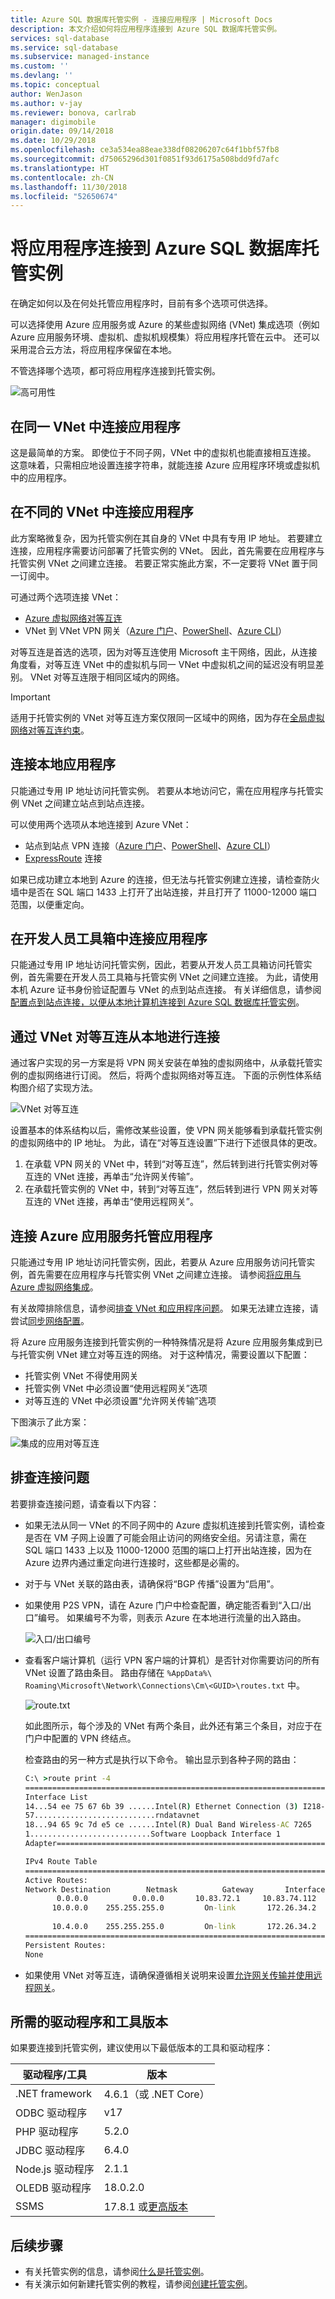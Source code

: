 ```yaml
---
title: Azure SQL 数据库托管实例 - 连接应用程序 | Microsoft Docs
description: 本文介绍如何将应用程序连接到 Azure SQL 数据库托管实例。
services: sql-database
ms.service: sql-database
ms.subservice: managed-instance
ms.custom: ''
ms.devlang: ''
ms.topic: conceptual
author: WenJason
ms.author: v-jay
ms.reviewer: bonova, carlrab
manager: digimobile
origin.date: 09/14/2018
ms.date: 10/29/2018
ms.openlocfilehash: ce3a534ea88eae338df08206207c64f1bbf57fb8
ms.sourcegitcommit: d75065296d301f0851f93d6175a508bdd9fd7afc
ms.translationtype: HT
ms.contentlocale: zh-CN
ms.lasthandoff: 11/30/2018
ms.locfileid: "52650674"
---
```

# <a name="connect-your-application-to-azure-sql-database-managed-instance"></a>将应用程序连接到 Azure SQL 数据库托管实例

在确定如何以及在何处托管应用程序时，目前有多个选项可供选择。 
 
可以选择使用 Azure 应用服务或 Azure 的某些虚拟网络 (VNet) 集成选项（例如 Azure 应用服务环境、虚拟机、虚拟机规模集）将应用程序托管在云中。 还可以采用混合云方法，将应用程序保留在本地。 
 
不管选择哪个选项，都可将应用程序连接到托管实例。  

![高可用性](./media/sql-database-managed-instance/application-deployment-topologies.png)  
## <a name="connect-an-application-inside-the-same-vnet"></a>在同一 VNet 中连接应用程序 

这是最简单的方案。 即使位于不同子网，VNet 中的虚拟机也能直接相互连接。 这意味着，只需相应地设置连接字符串，就能连接 Azure 应用程序环境或虚拟机中的应用程序。  
 
## <a name="connect-an-application-inside-a-different-vnet"></a>在不同的 VNet 中连接应用程序 

此方案略微复杂，因为托管实例在其自身的 VNet 中具有专用 IP 地址。 若要建立连接，应用程序需要访问部署了托管实例的 VNet。 因此，首先需要在应用程序与托管实例 VNet 之间建立连接。 若要正常实施此方案，不一定要将 VNet 置于同一订阅中。 
 
可通过两个选项连接 VNet： 
- [Azure 虚拟网络对等互连](../virtual-network/virtual-network-peering-overview.md) 
- VNet 到 VNet VPN 网关（[Azure 门户](../vpn-gateway/vpn-gateway-howto-vnet-vnet-resource-manager-portal.md)、[PowerShell](../vpn-gateway/vpn-gateway-vnet-vnet-rm-ps.md)、[Azure CLI](../vpn-gateway/vpn-gateway-howto-vnet-vnet-cli.md)） 
 
对等互连是首选的选项，因为对等互连使用 Microsoft 主干网络，因此，从连接角度看，对等互连 VNet 中的虚拟机与同一 VNet 中虚拟机之间的延迟没有明显差别。 VNet 对等互连限于相同区域内的网络。  
 
> [!IMPORTANT]
> 适用于托管实例的 VNet 对等互连方案仅限同一区域中的网络，因为存在[全局虚拟网络对等互连约束](../virtual-network/virtual-network-manage-peering.md#requirements-and-constraints)。 

## <a name="connect-an-on-premises-application"></a>连接本地应用程序 

只能通过专用 IP 地址访问托管实例。 若要从本地访问它，需在应用程序与托管实例 VNet 之间建立站点到站点连接。 
 
可以使用两个选项从本地连接到 Azure VNet： 
- 站点到站点 VPN 连接（[Azure 门户](../vpn-gateway/vpn-gateway-howto-site-to-site-resource-manager-portal.md)、[PowerShell](../vpn-gateway/vpn-gateway-create-site-to-site-rm-powershell.md)、[Azure CLI](../vpn-gateway/vpn-gateway-howto-site-to-site-resource-manager-cli.md)） 
- [ExpressRoute](../expressroute/expressroute-introduction.md) 连接  
 
如果已成功建立本地到 Azure 的连接，但无法与托管实例建立连接，请检查防火墙中是否在 SQL 端口 1433 上打开了出站连接，并且打开了 11000-12000 端口范围，以便重定向。 

## <a name="connect-an-application-on-the-developers-box"></a>在开发人员工具箱中连接应用程序

只能通过专用 IP 地址访问托管实例，因此，若要从开发人员工具箱访问托管实例，首先需要在开发人员工具箱与托管实例 VNet 之间建立连接。 为此，请使用本机 Azure 证书身份验证配置与 VNet 的点到站点连接。 有关详细信息，请参阅[配置点到站点连接，以便从本地计算机连接到 Azure SQL 数据库托管实例](sql-database-managed-instance-configure-p2s.md)。

## <a name="connect-from-on-premises-with-vnet-peering"></a>通过 VNet 对等互连从本地进行连接
通过客户实现的另一方案是将 VPN 网关安装在单独的虚拟网络中，从承载托管实例的虚拟网络进行订阅。 然后，将两个虚拟网络对等互连。 下面的示例性体系结构图介绍了实现方法。

![VNet 对等互连](./media/sql-database-managed-instance-connect-app/vnet-peering.png)

设置基本的体系结构以后，需修改某些设置，使 VPN 网关能够看到承载托管实例的虚拟网络中的 IP 地址。 为此，请在“对等互连设置”下进行下述很具体的更改。
1.  在承载 VPN 网关的 VNet 中，转到“对等互连”，然后转到进行托管实例对等互连的 VNet 连接，再单击“允许网关传输”。
2.  在承载托管实例的 VNet 中，转到“对等互连”，然后转到进行 VPN 网关对等互连的 VNet 连接，再单击“使用远程网关”。

## <a name="connect-an-azure-app-service-hosted-application"></a>连接 Azure 应用服务托管应用程序 

只能通过专用 IP 地址访问托管实例，因此，若要从 Azure 应用服务访问托管实例，首先需要在应用程序与托管实例 VNet 之间建立连接。 请参阅[将应用与 Azure 虚拟网络集成](../app-service/web-sites-integrate-with-vnet.md)。  
 
有关故障排除信息，请参阅[排查 VNet 和应用程序问题](../app-service/web-sites-integrate-with-vnet.md#troubleshooting)。 如果无法建立连接，请尝试[同步网络配置](sql-database-managed-instance-sync-network-configuration.md)。 
 
将 Azure 应用服务连接到托管实例的一种特殊情况是将 Azure 应用服务集成到已与托管实例 VNet 建立对等互连的网络。 对于这种情况，需要设置以下配置： 

- 托管实例 VNet 不得使用网关  
- 托管实例 VNet 中必须设置“使用远程网关”选项 
- 对等互连的 VNet 中必须设置“允许网关传输”选项 
 
下图演示了此方案：

![集成的应用对等互连](./media/sql-database-managed-instance/integrated-app-peering.png)
 
## <a name="troubleshooting-connectivity-issues"></a>排查连接问题

若要排查连接问题，请查看以下内容：
- 如果无法从同一 VNet 的不同子网中的 Azure 虚拟机连接到托管实例，请检查是否在 VM 子网上设置了可能会阻止访问的网络安全组。另请注意，需在 SQL 端口 1433 上以及 11000-12000 范围的端口上打开出站连接，因为在 Azure 边界内通过重定向进行连接时，这些都是必需的。 
- 对于与 VNet 关联的路由表，请确保将“BGP 传播”设置为“启用”。
- 如果使用 P2S VPN，请在 Azure 门户中检查配置，确定能否看到“入口/出口”编号。 如果编号不为零，则表示 Azure 在本地进行流量的出入路由。

   ![入口/出口编号](./media/sql-database-managed-instance-connect-app/ingress-egress-numbers.png)

- 查看客户端计算机（运行 VPN 客户端的计算机）是否针对你需要访问的所有 VNet 设置了路由条目。 路由存储在 `%AppData%\ Roaming\Microsoft\Network\Connections\Cm\<GUID>\routes.txt` 中。


   ![route.txt](./media/sql-database-managed-instance-connect-app/route-txt.png)

   如此图所示，每个涉及的 VNet 有两个条目，此外还有第三个条目，对应于在门户中配置的 VPN 终结点。

   检查路由的另一种方式是执行以下命令。 输出显示到各种子网的路由： 

   ```cmd
   C:\ >route print -4
   ===========================================================================
   Interface List
   14...54 ee 75 67 6b 39 ......Intel(R) Ethernet Connection (3) I218-LM
   57...........................rndatavnet
   18...94 65 9c 7d e5 ce ......Intel(R) Dual Band Wireless-AC 7265
   1...........................Software Loopback Interface 1
   Adapter===========================================================================
   
   IPv4 Route Table
   ===========================================================================
   Active Routes:
   Network Destination        Netmask          Gateway       Interface  Metric
          0.0.0.0          0.0.0.0       10.83.72.1     10.83.74.112     35
         10.0.0.0    255.255.255.0         On-link       172.26.34.2     43
     
         10.4.0.0    255.255.255.0         On-link       172.26.34.2     43
   ===========================================================================
   Persistent Routes:
   None
   ```

- 如果使用 VNet 对等互连，请确保遵循相关说明来设置[允许网关传输并使用远程网关](#connect-from-on-premises-with-vnet-peering)。 

## <a name="required-versions-of-drivers-and-tools"></a>所需的驱动程序和工具版本

如果要连接到托管实例，建议使用以下最低版本的工具和驱动程序：

| 驱动程序/工具 | 版本 |
| --- | --- |
|.NET framework | 4.6.1（或 .NET Core） | 
|ODBC 驱动程序    | v17 |
|PHP 驱动程序 | 5.2.0 |
|JDBC 驱动程序    | 6.4.0 |
|Node.js 驱动程序 | 2.1.1 |
|OLEDB 驱动程序   | 18.0.2.0 |
|SSMS   | 17.8.1 或[更高版本](https://docs.microsoft.com/sql/ssms/download-sql-server-management-studio-ssms?view=sql-server-2017) |

## <a name="next-steps"></a>后续步骤

- 有关托管实例的信息，请参阅[什么是托管实例](sql-database-managed-instance.md)。
- 有关演示如何新建托管实例的教程，请参阅[创建托管实例](sql-database-managed-instance-get-started.md)。
